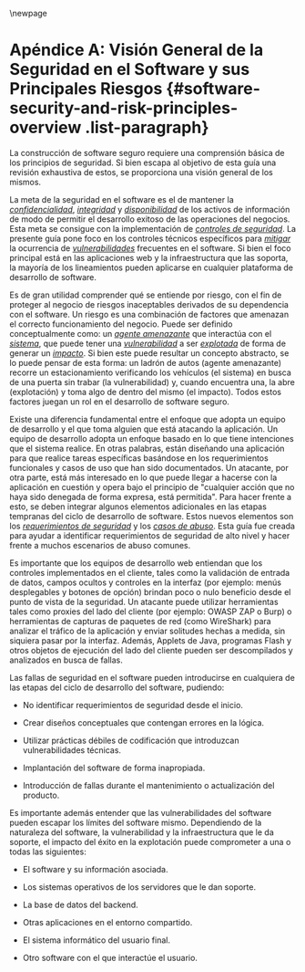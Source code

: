 \newpage
# Apéndice A: Visión General de la Seguridad en el Software y sus Principales Riesgos {#software-security-and-risk-principles-overview .list-paragraph}

La construcción de software seguro requiere una comprensión básica de
los principios de seguridad. Si bien escapa al objetivo de esta guía una
revisión exhaustiva de estos, se proporciona una visión general de los mismos.

La meta de la seguridad en el software es el de mantener la
[*confidencialidad*](#Confidentiality), [*integridad*](#Integrity) y
[*disponibilidad*](#Availability) de los activos de información de
modo de permitir el desarrollo exitoso de las operaciones del negocios. Esta
 meta se consigue con la implementación de [*controles de seguridad*](#Security_Controls).
La presente guía pone foco en los controles técnicos específicos para
 [*mitigar*](#Mitigate) la ocurrencia de [*vulnerabilidades*](#Vulnerability)
    frecuentes en el software. Si bien el foco principal está en
 las aplicaciones web y la infraestructura que las soporta, la mayoría de los
 lineamientos pueden aplicarse en cualquier plataforma de desarrollo de software.

Es de gran utilidad comprender qué se entiende por riesgo, con el fin
de proteger al negocio de riesgos inaceptables derivados de su
dependencia con el software. Un riesgo es una combinación de factores que
amenazan el correcto funcionamiento del negocio.
Puede ser definido conceptualmente como: un [*agente amenazante*](#Threat_Agent)
 que interactúa con el [*sistema*](#System), que puede tener una
 [*vulnerabilidad*](#Vulnerability) a ser [*explotada*](#Exploit) de
 forma de generar un [*impacto*](#Impact). Si bien este puede resultar
 un concepto abstracto, se lo puede pensar de esta forma: un ladrón
 de autos (agente amenazante) recorre un estacionamiento verificando
 los vehículos (el sistema) en busca de una
 puerta sin trabar (la vulnerabilidad) y, cuando encuentra una, la abre
 (explotación) y toma algo de dentro del mismo (el impacto).
 Todos estos factores juegan un rol en el desarrollo de software seguro.

Existe una diferencia fundamental entre el enfoque que adopta un equipo
de desarrollo y el que toma alguien que está atacando la aplicación. Un equipo
 de desarrollo adopta un enfoque basado en lo que tiene intenciones que el sistema realice.
 En otras palabras, están diseñando una aplicación para que realice tareas
 específicas basándose en los requerimientos funcionales y casos de uso que han
 sido documentados. Un atacante, por otra parte, está más interesado en lo que
 puede llegar a hacerse con la aplicación en cuestión y opera bajo el principio
 de \"cualquier acción que no haya sido denegada de forma expresa, está permitida\".
Para hacer frente a esto, se deben integrar algunos elementos adicionales en
 las etapas tempranas del ciclo de desarrollo de software. Estos nuevos elementos
 son los [*requerimientos de seguridad*](#Security_Requirements) y los
 [*casos de abuso*](#Abuse_Case). Esta guía fue creada para ayudar a identificar
 requerimientos de seguridad de alto nivel y hacer frente a muchos escenarios de
 abuso comunes.

Es importante que los equipos de desarrollo web entiendan que los
controles implementados en el cliente, tales como la validación de entrada de
 datos, campos ocultos y controles en la interfaz (por ejemplo: menús desplegables
 y botones de opción) brindan poco o nulo beneficio desde el punto de vista de
 la seguridad. Un atacante puede utilizar herramientas tales como proxies del
 lado del cliente (por ejemplo: OWASP ZAP o Burp) o herramientas de capturas de
 paquetes de red (como WireShark) para analizar el tráfico de la aplicación y
 enviar solitudes hechas a medida, sin siquiera pasar por la interfaz. Además,
 Applets de Java, programas Flash y otros objetos de ejecución del lado del
 cliente pueden ser descompilados y analizados en busca de fallas.

Las fallas de seguridad en el software pueden introducirse en cualquiera
de las etapas del ciclo de desarrollo del software, pudiendo:

- No identificar requerimientos de seguridad desde el inicio.

- Crear diseños conceptuales que contengan errores en la lógica.

- Utilizar prácticas débiles de codificación que introduzcan vulnerabilidades
técnicas.

- Implantación del software de forma inapropiada.

- Introducción de fallas durante el mantenimiento o actualización del producto.

Es importante además entender que las vulnerabilidades del software
 pueden escapar los límites del software mismo. Dependiendo de la naturaleza del
 software, la vulnerabilidad y la infraestructura que le da soporte, el impacto
 del éxito en la explotación puede comprometer a una o todas las siguientes:

- El software y su información asociada.

- Los sistemas operativos de los servidores que le dan soporte.

- La base de datos del backend.

- Otras aplicaciones en el entorno compartido.

- El sistema informático del usuario final.

- Otro software con el que interactúe el usuario.
